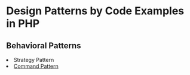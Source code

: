 # Design Patterns by Code Examples in PHP
## Behavioral Patterns
<li>Strategy Pattern
<li><a href="https://github.com/claricepoh/design-patterns-tutorial/tree/main/CommandPattern">Command Pattern</a>

